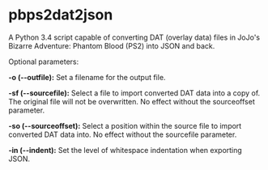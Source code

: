# pbps2dat2json
A Python 3.4 script capable of converting DAT (overlay data) files in JoJo's Bizarre Adventure: Phantom Blood (PS2) into JSON and back.

Optional parameters:

**-o (--outfile):** Set a filename for the output file.

**-sf (--sourcefile):** Select a file to import converted DAT data into a copy of. The original file will not be overwritten. No effect without the sourceoffset parameter.

**-so (--sourceoffset):** Select a position within the source file to import converted DAT data into. No effect without the sourcefile parameter.

**-in (--indent):** Set the level of whitespace indentation when exporting JSON.
